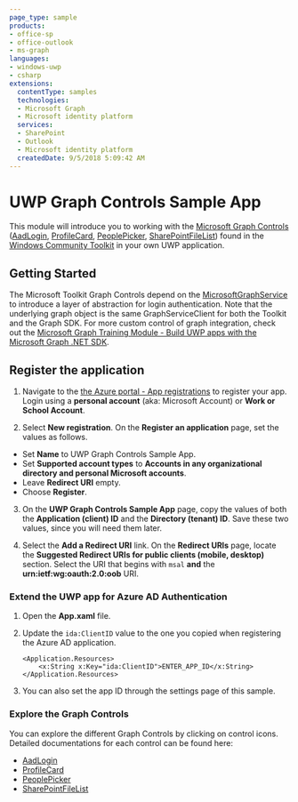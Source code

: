 ```yaml
---
page_type: sample
products:
- office-sp
- office-outlook
- ms-graph
languages:
- windows-uwp
- csharp
extensions:
  contentType: samples
  technologies:
  - Microsoft Graph
  - Microsoft identity platform
  services:
  - SharePoint
  - Outlook
  - Microsoft identity platform
  createdDate: 9/5/2018 5:09:42 AM
---
```

# UWP Graph Controls Sample App

This module will introduce you to working with the [Microsoft Graph Controls](https://docs.microsoft.com/en-us/dotnet/api/microsoft.toolkit.uwp.ui.controls.graph?view=win-comm-toolkit-dotnet-stable) ([AadLogin](https://docs.microsoft.com/en-us/windows/communitytoolkit/graph/aadlogin), [ProfileCard](https://docs.microsoft.com/en-us/windows/communitytoolkit/graph/profilecard), [PeoplePicker](https://docs.microsoft.com/en-us/windows/communitytoolkit/graph/peoplepicker), [SharePointFileList](https://docs.microsoft.com/en-us/windows/communitytoolkit/graph/sharepointfilelist)) found in the [Windows Community Toolkit](https://github.com/Microsoft/WindowsCommunityToolkit) in your own UWP application.

## Getting Started

The Microsoft Toolkit Graph Controls depend on the [MicrosoftGraphService](https://docs.microsoft.com/en-us/windows/communitytoolkit/services/microsoftgraph) to introduce a layer of abstraction for login authentication. Note that the underlying graph object is the same GraphServiceClient for both the Toolkit and the Graph SDK. For more custom control of graph integration, check out the [Microsoft Graph Training Module - Build UWP apps with the Microsoft Graph .NET SDK](https://github.com/microsoftgraph/msgraph-training-uwp).

## Register the application 

1. Navigate to the [the Azure portal - App registrations](https://go.microsoft.com/fwlink/?linkid=2083908) to register your app. Login using a **personal account** (aka: Microsoft Account) or **Work or School Account**. 
 
2. Select **New registration**. On the **Register an application** page, set the values as follows. 
 
* Set **Name** to UWP Graph Controls Sample App. 
* Set **Supported account types** to **Accounts in any organizational directory and personal Microsoft accounts**. 
* Leave **Redirect URI** empty. 
* Choose **Register**. 
 
3. On the **UWP Graph Controls Sample App** page, copy the values of both the **Application (client) ID** and the **Directory (tenant) ID**. Save these two values, since you will need them later. 
 
4. Select the **Add a Redirect URI** link. On the **Redirect URIs** page, locate the **Suggested Redirect URIs for public clients (mobile, desktop)** section. Select the URI that begins with `msal` **and** the **urn:ietf:wg:oauth:2.0:oob** URI. 
 
### Extend the UWP app for Azure AD Authentication

1. Open the **App.xaml** file.
2. Update the `ida:ClientID` value to the one you copied when registering the Azure AD application.

    ```
    <Application.Resources>
        <x:String x:Key="ida:ClientID">ENTER_APP_ID</x:String>
    </Application.Resources>
    ```
3. You can also set the app ID through the settings page of this sample.

### Explore the Graph Controls

You can explore the different Graph Controls by clicking on control icons. Detailed documentations for each control can be found here:
* [AadLogin](https://docs.microsoft.com/en-us/windows/communitytoolkit/graph/aadlogin) 
* [ProfileCard](https://docs.microsoft.com/en-us/windows/communitytoolkit/graph/profilecard)
* [PeoplePicker](https://docs.microsoft.com/en-us/windows/communitytoolkit/graph/peoplepicker) 
* [SharePointFileList](https://docs.microsoft.com/en-us/windows/communitytoolkit/graph/sharepointfilelist) 
